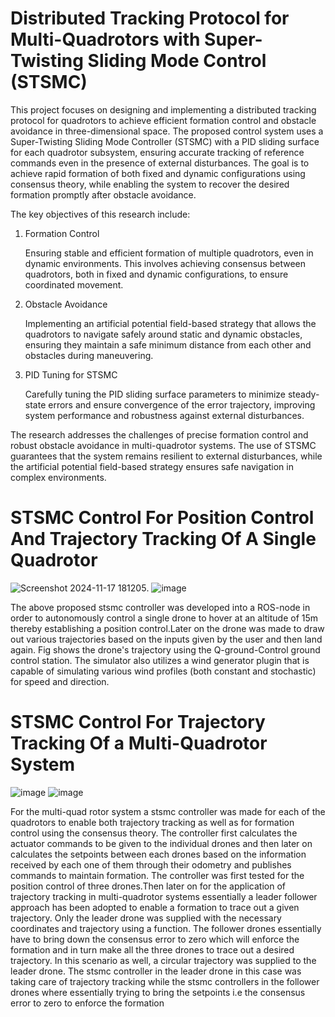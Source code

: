 # Distributed Tracking Protocol for Multi-Quadrotors with Super-Twisting Sliding Mode Control (STSMC)
This project focuses on designing and implementing a distributed tracking protocol for quadrotors to achieve efficient formation control and obstacle avoidance in three-dimensional space. The proposed control system uses a Super-Twisting Sliding Mode Controller (STSMC) with a PID sliding surface for each quadrotor subsystem, ensuring accurate tracking of reference commands even in the presence of external disturbances. The goal is to achieve rapid formation of both fixed and dynamic configurations using consensus theory, while enabling the system to recover the desired formation promptly after obstacle avoidance.

The key objectives of this research include:

1. Formation Control

   Ensuring stable and efficient formation of multiple quadrotors, even in dynamic environments. This involves achieving consensus between quadrotors, both in fixed and 
   dynamic configurations, to ensure coordinated movement.

2. Obstacle Avoidance

   Implementing an artificial potential field-based strategy that allows the quadrotors to navigate safely around static and dynamic obstacles, ensuring they maintain a safe 
   minimum distance from each other and obstacles during maneuvering.

4. PID Tuning for STSMC

   Carefully tuning the PID sliding surface parameters to minimize steady-state errors and ensure convergence of the error trajectory, improving system performance and 
   robustness against external disturbances.

The research addresses the challenges of precise formation control and robust obstacle avoidance in multi-quadrotor systems. The use of STSMC guarantees that the system remains resilient to external disturbances, while the artificial potential field-based strategy ensures safe navigation in complex environments.

# STSMC Control For Position Control And Trajectory Tracking Of A Single Quadrotor
![Screenshot 2024-11-17 181205](https://github.com/user-attachments/assets/f9b48cc5-dc86-444c-a3ff-e564fb756e91). ![image](https://github.com/user-attachments/assets/cbb55ba6-a79a-42be-9035-566020d99213)

The above proposed stsmc controller was developed into a ROS-node in order to autonomously control a single drone to hover at an altitude of 15m thereby establishing a position control.Later on the drone was made to draw out various trajectories based on the inputs given by the user and then land again. Fig shows the drone's trajectory using the Q-ground-Control ground control station. The simulator also utilizes a wind generator plugin that is capable of simulating various wind profiles (both constant and stochastic) for speed and direction.



# STSMC Control For Trajectory Tracking Of a Multi-Quadrotor System
![image](https://github.com/user-attachments/assets/09326d93-a5f5-4958-ac4e-e4d54776608a)  ![image](https://github.com/user-attachments/assets/edfcf260-c43f-4aed-85ae-7987717f2cb0)

For the multi-quad rotor system a stsmc controller was made for each of the quadrotors to enable both trajectory tracking as well as for formation control using the consensus theory. The controller first calculates the actuator commands to be given to the individual drones and then later on calculates the setpoints between each drones based on the information received by each one of them through their odometry and publishes commands to maintain formation. The controller was first tested for the position control of three drones.Then later on for the application of trajectory tracking in multi-quadrotor systems essentially a leader follower approach has been adopted to enable a formation to trace out a given trajectory. Only the leader drone was supplied with the necessary coordinates and trajectory using a function. The follower drones essentially have to bring down the consensus error to zero which will enforce the formation and in turn make all the three drones to trace out a desired trajectory. In this scenario as well, a circular trajectory was supplied to the leader drone. The stsmc controller in the leader drone in this case was taking care of trajectory tracking while the stsmc controllers in the follower drones where essentially trying to bring the setpoints i.e the consensus error to zero to enforce the formation


